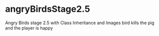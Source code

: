 # angryBirdsStage2.5
Angry Birds stage 2.5 with Class Inheritance and Images
bird kills the pig and the player is happy